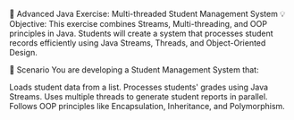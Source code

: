 📌 Advanced Java Exercise: Multi-threaded Student Management System
💡 Objective: This exercise combines Streams, Multi-threading, and OOP principles in Java. Students will create a system that processes student records efficiently using Java Streams, Threads, and Object-Oriented Design.

🔹 Scenario
You are developing a Student Management System that:

Loads student data from a list.
Processes students' grades using Java Streams.
Uses multiple threads to generate student reports in parallel.
Follows OOP principles like Encapsulation, Inheritance, and Polymorphism.
